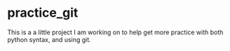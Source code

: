 # practice_git
This is a a little project I am working on to help get more practice with both python syntax, and using git. 